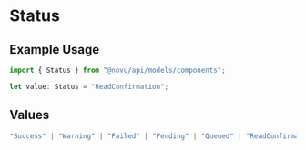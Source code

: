 # Status

## Example Usage

```typescript
import { Status } from "@novu/api/models/components";

let value: Status = "ReadConfirmation";
```

## Values

```typescript
"Success" | "Warning" | "Failed" | "Pending" | "Queued" | "ReadConfirmation"
```